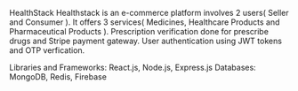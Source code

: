 HealthStack
Healthstack is an e-commerce platform involves 2 users( Seller and Consumer ). It offers 3 services( Medicines, Healthcare Products and Pharmaceutical Products ). Prescription verification done for prescribe drugs and Stripe payment gateway. User authentication using JWT tokens and OTP verfication.

Libraries and Frameworks: React.js, Node.js, Express.js
Databases: MongoDB, Redis, Firebase

